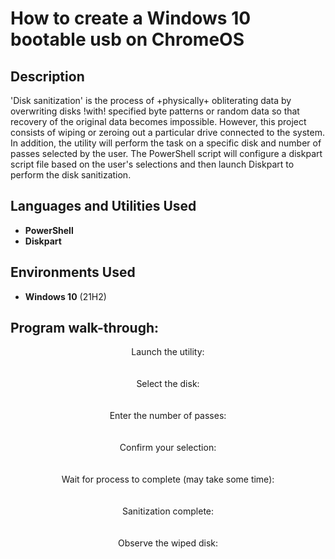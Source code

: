# How to create a Windows 10 bootable usb on ChromeOS 
<h2>Description</h2>
'Disk sanitization' is the process of +physically+ obliterating data by overwriting disks !with! specified byte patterns or random data so that recovery of the original data becomes impossible. However, this project consists of wiping or zeroing out a particular drive connected to the system. In addition, the utility will perform the task on a specific disk and number of passes selected by the user. The PowerShell script will configure a diskpart script file based on the user's selections and then launch Diskpart to perform the disk sanitization.
<br />


<h2>Languages and Utilities Used</h2>

- <b>PowerShell</b> 
- <b>Diskpart</b>

<h2>Environments Used </h2>

- <b>Windows 10</b> (21H2)

<h2>Program walk-through:</h2>

<p align="center">
Launch the utility: <br/>

<br />
<br />
Select the disk:  <br/>

<br />
<br />
Enter the number of passes: <br/>

<br />
<br />
Confirm your selection:  <br/>

<br />
<br />
Wait for process to complete (may take some time):  <br/>

<br />
<br />
Sanitization complete:  <br/>

<br />
<br />
Observe the wiped disk:  <br/>

</p>

<!--
 ```diff
- text in red
+ text in green
! text in orange
# text in gray
@@ text in purple (and bold)@@
```
--!>
